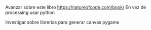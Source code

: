 Avanzar sobre este libro https://natureofcode.com/book/
En vez de processing usar python

Investigar sobre librerias para generar canvas
pygame